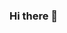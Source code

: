 ### Hi there 👋

<!--
**miguelmolino/miguelmolino** is a ✨ _special_ ✨ repository because its `README.md` (this file) appears on your GitHub profile.


- 🔭 I’m currently Studying
- 🌱 I’m currently learning self-development.
- 💬 Ask me about anything you want, literally anything.
- 📫 How to reach me: molinomiguel9@gmail.com
